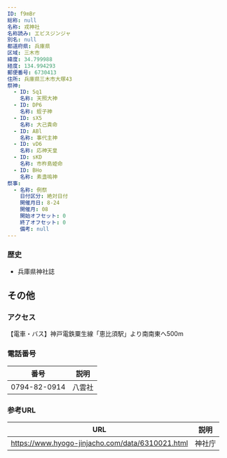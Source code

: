 ```yaml
---
ID: f9mBr
総称: null
名称: 戎神社
名称読み: エビスジンジャ
別名: null
都道府県: 兵庫県
区域: 三木市
緯度: 34.799988
経度: 134.994293
郵便番号: 6730413
住所: 兵庫県三木市大塚43
祭神:
  - ID: Sq1
    名称: 天照大神
  - ID: DP6
    名称: 蛭子神
  - ID: sX5
    名称: 大己貴命
  - ID: ABl
    名称: 事代主神
  - ID: vD6
    名称: 応神天皇
  - ID: sKD
    名称: 市杵島姫命
  - ID: BHo
    名称: 素盞嗚神
祭事:
  - 名称: 例祭
    日付区分: 絶対日付
    開催月日: 8-24
    開催月: 08
    開始オフセット: 0
    終了オフセット: 0
    備考: null
---
```


### 歴史

- 兵庫県神社誌

## その他

### アクセス

【電車・バス】神戸電鉄粟生線「恵比須駅」より南南東へ500m

### 電話番号

| 番号         | 説明   |
| ------------ | ------ |
| 0794-82-0914 | 八雲社 |

### 参考URL

| URL                                              | 説明   |
| ------------------------------------------------ | ------ |
| https://www.hyogo-jinjacho.com/data/6310021.html | 神社庁 |
